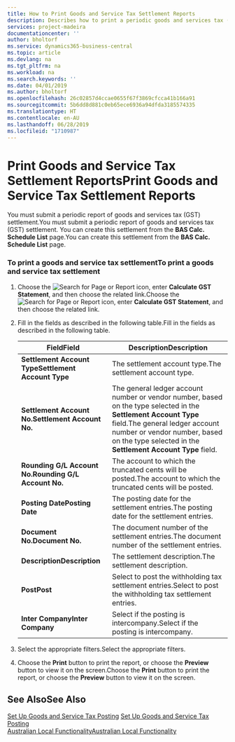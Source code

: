 ```yaml
---
title: How to Print Goods and Service Tax Settlement Reports
description: Describes how to print a periodic goods and services tax (GST) settlement.
services: project-madeira
documentationcenter: ''
author: bholtorf
ms.service: dynamics365-business-central
ms.topic: article
ms.devlang: na
ms.tgt_pltfrm: na
ms.workload: na
ms.search.keywords: ''
ms.date: 04/01/2019
ms.author: bholtorf
ms.openlocfilehash: 26c02857d4ccae0655f67f3869cfcca41b166a91
ms.sourcegitcommit: 5b6dd8d881c0eb65ece6936a94dfda3185574335
ms.translationtype: HT
ms.contentlocale: en-AU
ms.lasthandoff: 06/28/2019
ms.locfileid: "1710987"
---
```

# <a name="print-goods-and-service-tax-settlement-reports"></a><span data-ttu-id="1356e-103">Print Goods and Service Tax Settlement Reports</span><span class="sxs-lookup"><span data-stu-id="1356e-103">Print Goods and Service Tax Settlement Reports</span></span>
<span data-ttu-id="1356e-104">You must submit a periodic report of goods and services tax (GST) settlement.</span><span class="sxs-lookup"><span data-stu-id="1356e-104">You must submit a periodic report of goods and services tax (GST) settlement.</span></span> <span data-ttu-id="1356e-105">You can create this settlement from the **BAS Calc. Schedule List** page.</span><span class="sxs-lookup"><span data-stu-id="1356e-105">You can create this settlement from the **BAS Calc. Schedule List** page.</span></span>  


### <a name="to-print-a-goods-and-service-tax-settlement"></a><span data-ttu-id="1356e-106">To print a goods and service tax settlement</span><span class="sxs-lookup"><span data-stu-id="1356e-106">To print a goods and service tax settlement</span></span>  
1.  <span data-ttu-id="1356e-107">Choose the ![Search for Page or Report](../../media/ui-search/search_small.png "Search for Page or Report icon") icon, enter **Calculate GST Statement**, and then choose the related link.</span><span class="sxs-lookup"><span data-stu-id="1356e-107">Choose the ![Search for Page or Report](../../media/ui-search/search_small.png "Search for Page or Report icon") icon, enter **Calculate GST Statement**, and then choose the related link.</span></span>  
2. <span data-ttu-id="1356e-108">Fill in the fields as described in the following table.</span><span class="sxs-lookup"><span data-stu-id="1356e-108">Fill in the fields as described in the following table.</span></span>  

    |<span data-ttu-id="1356e-109">Field</span><span class="sxs-lookup"><span data-stu-id="1356e-109">Field</span></span>|<span data-ttu-id="1356e-110">Description</span><span class="sxs-lookup"><span data-stu-id="1356e-110">Description</span></span>|  
    |---------------------------------|---------------------------------------|  
    |<span data-ttu-id="1356e-111">**Settlement Account Type**</span><span class="sxs-lookup"><span data-stu-id="1356e-111">**Settlement Account Type**</span></span>|<span data-ttu-id="1356e-112">The settlement account type.</span><span class="sxs-lookup"><span data-stu-id="1356e-112">The settlement account type.</span></span>|  
    |<span data-ttu-id="1356e-113">**Settlement Account No.**</span><span class="sxs-lookup"><span data-stu-id="1356e-113">**Settlement Account No.**</span></span>|<span data-ttu-id="1356e-114">The general ledger account number or vendor number, based on the type selected in the **Settlement Account Type** field.</span><span class="sxs-lookup"><span data-stu-id="1356e-114">The general ledger account number or vendor number, based on the type selected in the **Settlement Account Type** field.</span></span>|  
    |<span data-ttu-id="1356e-115">**Rounding G/L Account No.**</span><span class="sxs-lookup"><span data-stu-id="1356e-115">**Rounding G/L Account No.**</span></span>|<span data-ttu-id="1356e-116">The account to which the truncated cents will be posted.</span><span class="sxs-lookup"><span data-stu-id="1356e-116">The account to which the truncated cents will be posted.</span></span>|  
    |<span data-ttu-id="1356e-117">**Posting Date**</span><span class="sxs-lookup"><span data-stu-id="1356e-117">**Posting Date**</span></span>|<span data-ttu-id="1356e-118">The posting date for the settlement entries.</span><span class="sxs-lookup"><span data-stu-id="1356e-118">The posting date for the settlement entries.</span></span>|  
    |<span data-ttu-id="1356e-119">**Document No.**</span><span class="sxs-lookup"><span data-stu-id="1356e-119">**Document No.**</span></span>|<span data-ttu-id="1356e-120">The document number of the settlement entries.</span><span class="sxs-lookup"><span data-stu-id="1356e-120">The document number of the settlement entries.</span></span>|  
    |<span data-ttu-id="1356e-121">**Description**</span><span class="sxs-lookup"><span data-stu-id="1356e-121">**Description**</span></span>|<span data-ttu-id="1356e-122">The settlement description.</span><span class="sxs-lookup"><span data-stu-id="1356e-122">The settlement description.</span></span>|  
    |<span data-ttu-id="1356e-123">**Post**</span><span class="sxs-lookup"><span data-stu-id="1356e-123">**Post**</span></span>|<span data-ttu-id="1356e-124">Select to post the withholding tax settlement entries.</span><span class="sxs-lookup"><span data-stu-id="1356e-124">Select to post the withholding tax settlement entries.</span></span>|  
    |<span data-ttu-id="1356e-125">**Inter Company**</span><span class="sxs-lookup"><span data-stu-id="1356e-125">**Inter Company**</span></span>|<span data-ttu-id="1356e-126">Select if the posting is intercompany.</span><span class="sxs-lookup"><span data-stu-id="1356e-126">Select if the posting is intercompany.</span></span>|  

3. <span data-ttu-id="1356e-127">Select the appropriate filters.</span><span class="sxs-lookup"><span data-stu-id="1356e-127">Select the appropriate filters.</span></span>  
4. <span data-ttu-id="1356e-128">Choose the **Print** button to print the report, or choose the **Preview** button to view it on the screen.</span><span class="sxs-lookup"><span data-stu-id="1356e-128">Choose the **Print** button to print the report, or choose the **Preview** button to view it on the screen.</span></span>  

## <a name="see-also"></a><span data-ttu-id="1356e-129">See Also</span><span class="sxs-lookup"><span data-stu-id="1356e-129">See Also</span></span>  
<span data-ttu-id="1356e-130">[Set Up Goods and Service Tax Posting](how-to-set-up-goods-and-service-tax-posting.md) </span><span class="sxs-lookup"><span data-stu-id="1356e-130">[Set Up Goods and Service Tax Posting](how-to-set-up-goods-and-service-tax-posting.md) </span></span>  
[<span data-ttu-id="1356e-131">Australian Local Functionality</span><span class="sxs-lookup"><span data-stu-id="1356e-131">Australian Local Functionality</span></span>](australia-local-functionality.md)  
